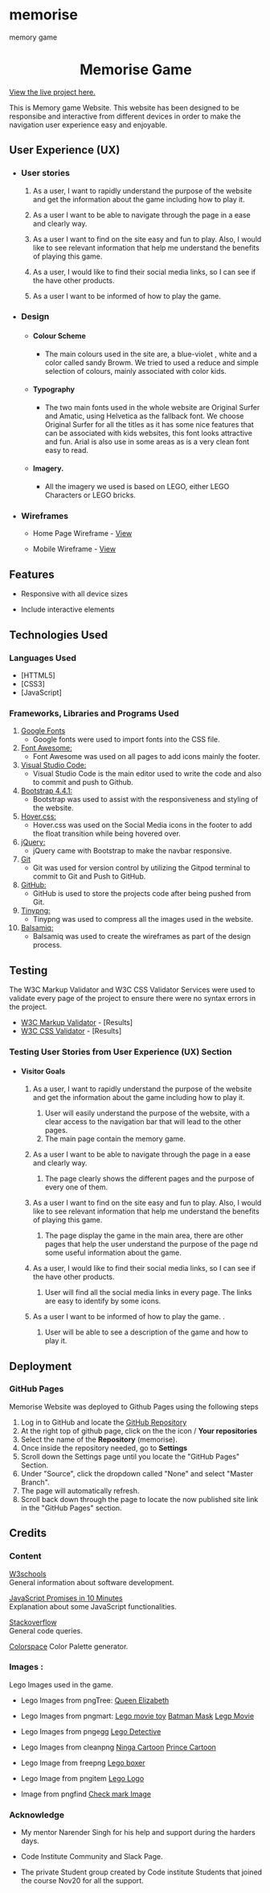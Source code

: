 # memorise
memory game

<h1 align="center">Memorise Game</h1>

[View the live project here.](https://andna5980.github.io/memorise/index.html)

This is Memory game Website. This website has been designed to be responsibe and interactive from different devices in order to make the navigation user experience easy and enjoyable.

## User Experience (UX)

-   ### User stories

    1. As a user, I want to rapidly understand the purpose of the website and get the information about the game including how to play it.

    2. As a user I want to be able to navigate through the page in a ease and clearly way.

    3. As a user I want to find on the site easy and fun to play. Also, I would like to see relevant information that help me understand the benefits of playing this game.

    4. As a user, I would like to find their social media links, so I can see if the have other products. 
    
    6. As a user I want to be informed of how to play the game. 

-  ### Design
    -   #### Colour Scheme 
        -   The main colours used in the site are, a blue-violet , white and a color called sandy Browm. We tried to used a reduce  and  simple selection of colours, mainly associated with color kids.
    -   #### Typography 
        -   The two main fonts used in the whole website are Original Surfer and  Amatic, using Helvetica as the fallback font. We choose Original Surfer for all the titles as it has some nice features that can be associated with kids websites, this font looks attractive and fun. Arial is also use in some areas as is a very clean font easy to read.  
    -   #### Imagery. 
        -   All the imagery we used is based on LEGO, either LEGO Characters or LEGO bricks.
        
*   ### Wireframes

    -   Home Page Wireframe - [View](https://github.com/andna5980/memorise/blob/main/assets/wireframes/homepage.pdf)

    -   Mobile Wireframe - [View](https://github.com/andna5980/memorise/blob/main/assets/wireframes/Mobile.pdf)

##  Features

-   Responsive with all device sizes

-   Include interactive elements

##  Technologies Used

### Languages Used

-   [HTTML5]
-   [CSS3]
-   [JavaScript]

### Frameworks, Libraries and Programs Used

1.  [Google Fonts](https://fonts.google.com)
    - Google fonts were used to import fonts into the CSS file.
1.  [Font Awesome:](https://fontawesome.com/)
    - Font Awesome was used on all pages to add icons mainly the footer.
1. [Visual Studio Code:](https://code.visualstudio.com/)
    - Visual Studio Code is the main editor used to write the code and also to commit and push to Github.
1. [Bootstrap 4.4.1:](https://getbootstrap.com/docs/4.4/getting-started/introduction/)
    - Bootstrap was used to assist with the responsiveness and styling of the website.    
1. [Hover.css:](https://ianlunn.github.io/Hover/)
    - Hover.css was used on the Social Media icons in the footer to add the float transition while being hovered over.
1. [jQuery:](https://jquery.com/)
    - jQuery came with Bootstrap to make the navbar responsive.
1. [Git](https://git-scm.com/)
    - Git was used for version control by utilizing the Gitpod terminal to commit to Git and Push to GitHub.
1. [GitHub:](https://github.com/)
    - GitHub is used to store the projects code after being pushed from Git.
1. [Tinypng:](https://tinypng.com/)
    - Tinypng was used to compress all the images used in the website.
1. [Balsamiq:](https://balsamiq.com/)
    - Balsamiq was used to create the wireframes as part of the design process.

## Testing 

The W3C Markup Validator and W3C CSS Validator Services were used to validate every page of the project to ensure there were no syntax errors in the project.

-   [W3C Markup Validator](https://jigsaw.w3.org/css-validator/#validate_by_input) - [Results]
-   [W3C CSS Validator](https://jigsaw.w3.org/css-validator/#validate_by_input) - [Results]

### Testing User Stories from User Experience (UX) Section

-   ####    Visitor Goals

    1. As a user, I want to rapidly understand the purpose of the website and get the information about the game including how to play it.
        1. User will easily understand the purpose of the website, with a clear access to the navigation bar that will lead to the other pages.
        2. The main page contain the memory game. 
    
    2. As a user I want to be able to navigate through the page in a ease and clearly way. 
        1. The page clearly shows the different pages and the purpose of every one of them.
    
    3. As a user I want to find on the site easy and fun to play. Also, I would like to see relevant information that help me understand the benefits of playing          this game.
        1. The page display the game in the main area, there are other pages that help the user understand the purpose of the page nd some useful information about            the game. 
    
    4. As a user, I would like to find their social media links, so I can see if the have other products.
        1. User will find all the social media links in every page. The links are easy to identify by some icons.
    
    5. As a user I want to be informed of how to play the game. .
        1. User will be able to see a description of the game and how to play it.


## Deployment

### GitHub Pages

Memorise Website was deployed to Github Pages using the following steps 

1. Log in to GitHub and locate the [GitHub Repository](https://github.com/)
2. At the right top of github page, click on the the icon / **Your repositories**  
3. Select the name of the **Repository** (memorise).
4. Once inside the repository needed, go to **Settings**
5. Scroll down the Settings page until you locate the "GitHub Pages" Section.
6. Under "Source", click the dropdown called "None" and select "Master Branch".
7. The page will automatically refresh.
8. Scroll back down through the page to locate the now published site link in the "GitHub Pages" section.

     
## Credits

### Content

[W3schools](https://www.w3schools.com/)  
General information about software development.

[JavaScript Promises in 10 Minutes](https://www.youtube.com/watch?v=DHvZLI7Db8E&list=PLZlA0Gpn_vH-0FlQnruw2rd1HuiYJHHkm)  
Explanation about some JavaScript functionalities.

[Stackoverflow](https://stackoverflow.com/)  
General code queries.

[Colorspace](https://mycolor.space/)
Color Palette generator.  


### Images :

Lego Images used in the game.

* Lego Images from pngTree:
[Queen Elizabeth](https://pngtree.com/freepng/queen-elizabeth-in-lego-style_4860480.html)

* Lego Images from pngmart:
[Lego movie toy](http://www.pngmart.com/image/274993/png/274992)
[Batman Mask](http://www.pngmart.com/image/222915/png/222914)
[Legp Movie](http://www.pngmart.com/image/73187/png/73186)

* Lego Images from pngegg
[Lego Detective](https://www.pngegg.com/en/png-yqzwf/download)

* Lego Images from cleanpng
[Ninga Cartoon](https://www.cleanpng.com/png-lloyd-garmadon-lego-ninjago-sensei-wu-lego-minifig-2213566/download-png.html)
[Prince Cartoon](https://www.cleanpng.com/png-diana-prince-toy-lego-super-heroes-superhero-the-s-908609/download-png.html)

* Lego Image from freepng
[Lego boxer](https://www.freepng.es/png-0owgzl/download.html)

* Lego Image from pngitem
[Lego Logo](https://www.pngitem.com/middle/iRiTbJx_lego-logo-icon-hd-png-download/)

* Image from pngfind
[Check mark Image](https://www.pngfind.com/mpng/wwwhbx_kisspng-computer-icons-check-mark-presentation-symbol-ok/)


### Acknowledge

-   My mentor Narender Singh for his help and support during the harders days.

-   Code Institute Community and Slack Page.

-   The private Student group created by Code institute Students that joined the course Nov20 for all the support.



    
